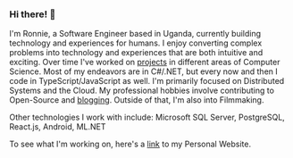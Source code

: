 ### Hi there! 👋
I'm Ronnie, a Software Engineer based in Uganda, currently building technology and experiences for humans. I enjoy converting complex problems into technology and experiences that are both intuitive and exciting. Over time I've worked on [projects](https://ronnielutalo.github.io/projects/) in different areas of Computer Science. Most of my endeavors are in C#/.NET, but every now and then I code in TypeScript/JavaScript as well. I'm primarily focused on Distributed Systems and the Cloud. My professional hobbies involve contributing to Open-Source and [blogging](https://ronnielutaro.github.io/blog). Outside of that, I'm also into Filmmaking.

Other technologies I work with include: Microsoft SQL Server, PostgreSQL, React.js, Android, ML.NET

To see what I'm working on, here's a [link](https://ronnielutalo.github.io/) to my Personal Website. 
